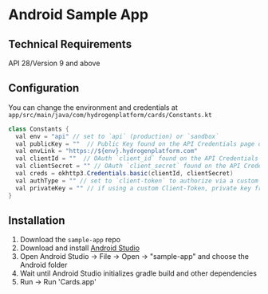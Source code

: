 # Android Sample App

## Technical Requirements

API 28/Version 9 and above

## Configuration

You can change the environment and credentials at `app/src/main/java/com/hydrogenplatform/cards/Constants.kt`

```java
class Constants {
  val env = "api" // set to `api` (production) or `sandbox`
  val publicKey = ""  // Public Key found on the API Credentials page of the account portal
  val envLink = "https://${env}.hydrogenplatform.com"
  val clientId = ""  // OAuth `client_id` found on the API Credentials page of the account portal
  val clientSecret = "" // OAuth `client_secret` found on the API Credentials page of the account portal
  val creds = okhttp3.Credentials.basic(clientId, clientSecret)
  val authType = "" // set to `client-token` to authorize via a custom <a href="https://www.hydrogenplatform.com/docs/nucleus/v1/#Custom-Client-Token" target="_blank">Client-Token</a>; if set to `password` or empty default is OAuth Password grant
  val privateKey = "" // if using a custom Client-Token, private key from public/private key pair that will be used for JWT creation
}
```

## Installation

1. Download the `sample-app` repo
2. Download and install [Android Studio](https://developer.android.com/studio)
3. Open Android Studio -> File -> Open -> "sample-app" and choose the Android folder
4. Wait until Android Studio initializes gradle build and other dependencies
5. Run -> Run 'Cards.app'
